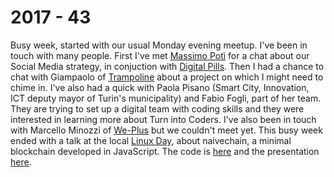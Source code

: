 # 2017 - 43

Busy week, started with our usual Monday evening meetup. I've been in touch with many people. First I've met [Massimo Potì](http://massimopoti.it/) for a chat about our Social Media strategy, in conjuction with [Digital Pills](http://www.digitalpills.it/). Then I had a chance to chat with Giampaolo of [Trampoline](http://trampolineup.com/) about a project on which I might need to chime in. I've also had a quick with Paola Pisano (Smart City, Innovation, ICT deputy mayor of Turin's municipality) and Fabio Fogli, part of her team. They are trying to set up a digital team with coding skills and they were interested in learning more about Turn into Coders. I've also been in touch with Marcello Minozzi of [We-Plus](http://www.we-plus.eu) but we couldn't meet yet.
This busy week ended with a talk at the local [Linux Day](http://linuxdaytorino.org/2017/), about naivechain, a minimal blockchain developed in JavaScript. The code is [here](https://github.com/matjack1/naivechain) and the presentation [here](https://matjack1.github.io/naivechain).
